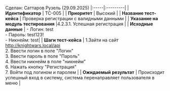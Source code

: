 Сделан: Саттаров Рузель (29.09.2025)
|:-----|:---------|
| **Идентификатор** | TC-005 |
| **Приоритет** | Высокий |
| **Название тест-кейса** | Проверка регистрации с валидными данными |
| **Указание на модуль тестирования** |4.2.3.1. Успешная регистрация |
| **Исходные данные** | - Логин: test<br>- Пароль: test123!  <br> - Никнейм: test|
| **Шаги тест-кейса** | 1.Зайти на сайт http://knightwars.local/api <br>2. Ввести логин в поле "Логин"<br>3. Ввести пароль в поле "Пароль" <br> 4. Ввести никнейм в поле "никнейм" <br> 6. Нажать кнопку "Регистрация" <br> 7. Войти под логином и паролем |
| **Ожидаемый результат** | Происходит успешный вход в систему, система перенаправляет пользователя в меню |
